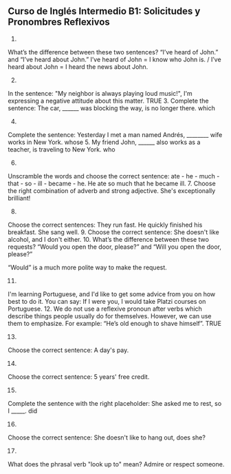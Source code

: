 ## Curso de Inglés Intermedio B1: Solicitudes y Pronombres Reflexivos


1.
What’s the difference between these two sentences?
“I’ve heard of John.” and “I’ve heard about John.”
I’ve heard of John = I know who John is. / I’ve heard about John = I heard the news about John.

2.
In the sentence: "My neighbor is always playing loud music!", I'm expressing a negative attitude about this matter.
TRUE
3.
Complete the sentence: The car, ______ was blocking the way, is no longer there.
which

4.
Complete the sentence: Yesterday I met a man named Andrés, ________ wife works in New York.
whose
5.
My friend John, ______ also works as a teacher, is traveling to New York.
who

6.
Unscramble the words and choose the correct sentence: ate - he - much - that - so - ill - became - he.
He ate so much that he became ill.
7.
Choose the right combination of adverb and strong adjective.
She's exceptionally brilliant!

8.
Choose the correct sentences:
They run fast. He quickly finished his breakfast. She sang well.
9.
Choose the correct sentence:
She doesn't like alcohol, and I don't either.
10.
What’s the difference between these two requests?
“Would you open the door, please?” and “Will you open the door, please?”

“Would” is a much more polite way to make the request.

11.
I'm learning Portuguese, and I'd like to get some advice from you on how best to do it. You can say:
If I were you, I would take Platzi courses on Portuguese.
12.
We do not use a reflexive pronoun after verbs which describe things people usually do for themselves. However, we can use them to emphasize. For example: “He’s old enough to shave himself”.
TRUE

13.
Choose the correct sentence:
A day's pay.

14.
Choose the correct sentence:
5 years' free credit.

15.
Complete the sentence with the right placeholder: She asked me to rest, so I _____.
did

16.
Choose the correct sentence:
She doesn't like to hang out, does she?

17.
What does the phrasal verb "look up to" mean?
Admire or respect someone.